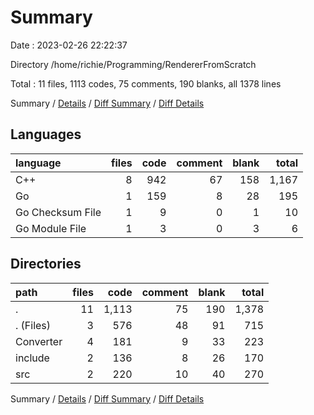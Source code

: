 # Summary

Date : 2023-02-26 22:22:37

Directory /home/richie/Programming/RendererFromScratch

Total : 11 files,  1113 codes, 75 comments, 190 blanks, all 1378 lines

Summary / [Details](details.md) / [Diff Summary](diff.md) / [Diff Details](diff-details.md)

## Languages
| language | files | code | comment | blank | total |
| :--- | ---: | ---: | ---: | ---: | ---: |
| C++ | 8 | 942 | 67 | 158 | 1,167 |
| Go | 1 | 159 | 8 | 28 | 195 |
| Go Checksum File | 1 | 9 | 0 | 1 | 10 |
| Go Module File | 1 | 3 | 0 | 3 | 6 |

## Directories
| path | files | code | comment | blank | total |
| :--- | ---: | ---: | ---: | ---: | ---: |
| . | 11 | 1,113 | 75 | 190 | 1,378 |
| . (Files) | 3 | 576 | 48 | 91 | 715 |
| Converter | 4 | 181 | 9 | 33 | 223 |
| include | 2 | 136 | 8 | 26 | 170 |
| src | 2 | 220 | 10 | 40 | 270 |

Summary / [Details](details.md) / [Diff Summary](diff.md) / [Diff Details](diff-details.md)